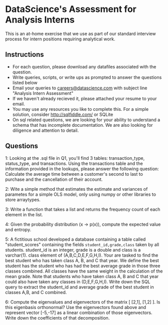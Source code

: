 
DataScience's Assessment for Analysis Interns
================================

This is an at-home exercise that we use as part of our standard interview process for intern positions requiring analytical work.

## Instructions

* For each question, please download any datafiles associated with the question. 
* Write queries, scripts, or write ups as prompted to answer the questions listed below
* Email your queries to careers@datascience.com with subject line "Analysis Intern Assessment"
* If we haven't already recieved it, please attached your resume to your email.
* You may use any resources you like to complete this.  For a simple solution, consider http://sqlfiddle.com/ or SQLite
* On sql related questions, we are looking for your ability to understand a schema that has incomplete documentation. We are also looking for diligence and attention to detail.

## Questions

1: Looking at the .sql file in Q1, you'll find 3 tables: transaction_type, status_type, and transactions. Using the transactions table and the information provided in the lookups, please answer the following question: Calculate the average time between a customer's second to last to purchase and the cancellation of their account.

2: Wite a simple method that estimates the estimate and variances of parametes for a simple OLS model, only using numpy or other libraries to store arraytypes. 

3: Write a function that takes a list and returns the frequency count of each element in the list.

4: Given the probability distribution (x -> p(x)), compute the expected value and entropy.

5: A fictitious school developed a database containing a table called "student_scores" containing the fields `student_id,grade,class` taken by all students. student_id is an integer, grade is a double and class is a varchar(1). class element of (A,B,C,D,E,F,G,H,I). Your are tasked to find the best student who has taken class A, B, and C that year. We define the best student has the student who has had the best average grade in those three classes combined. All classes have the same weight in the calculation of the mean grade. Note that students who have taken class A, B and C that year could also have taken any classes in (D,E,F,G,H,I). Write down the SQL query to extract the student_id and average grade of the best student in classes A,B, and C combined.  

6: Compute the eigenvalues and eigenvectors of the matrix [ [2,1], [1,2] ]. Is this eigenbasis orthonormal? Use the eigenvectors found above and represent vector [-5,-17] as a linear combination of those eigenvectors. Write down the coefficients of that decomposition.




